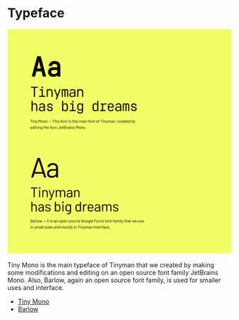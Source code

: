 # Typeface

![Tinyman Typefaces](./Typefaces.png) 

Tiny Mono is the main typeface of Tinyman that we created by making some modifications and editing on an open source font family JetBrains Mono. Also, Barlow, again an open source font family, is used for smaller uses and interface.

- [Tiny Mono](./Tiny_Mono/)
- [Barlow](https://fonts.google.com/specimen/Barlow)

